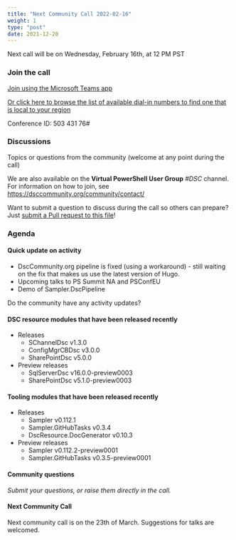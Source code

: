 ```yaml
---
title: "Next Community Call 2022-02-16"
weight: 1
type: "post"
date: 2021-12-20
---
```


Next call will be on Wednesday, February 16th, at 12 PM PST

### Join the call

[Join using the Microsoft Teams app](https://teams.microsoft.com/l/meetup-join/19%3ameeting_OTc2YThjZGQtNWE4Yi00NDQyLTk5NTktYWIwYjdhMGZjNDRl%40thread.v2/0?context=%7b%22Tid%22%3a%2272f988bf-86f1-41af-91ab-2d7cd011db47%22%2c%22Oid%22%3a%222fd83437-7fe6-4ee4-a109-828a19cb7bff%22%7d)

[Or click here to browse the list of available dial-in numbers to find one that is local to your region](https://dialin.teams.microsoft.com/8551f4c1-bea3-441a-8738-69aa517a91c5?id=50343176)

Conference ID:
503 431 76#

### Discussions

Topics or questions from the community (welcome at any point during the call)

We are also available on the **Virtual PowerShell User Group** _#DSC_ channel.
For information on how to join, see https://dsccommunity.org/community/contact/

Want to submit a question to discuss during the call so others can prepare?
Just [submit a Pull request to this file](https://github.com/dsccommunity/dsccommunity.org/edit/master/content/community_calls/next_call.en.md)!

### Agenda

#### Quick update on activity

- DscCommunity.org pipeline is fixed (using a workaround) - still waiting
  on the fix that makes us use the latest version of Hugo.
- Upcoming talks to PS Summit NA and PSConfEU
- Demo of Sampler.DscPipeline

Do the community have any activity updates?

#### DSC resource modules that have been released recently

- Releases
  - SChannelDsc v1.3.0
  - ConfigMgrCBDsc v3.0.0
  - SharePointDsc v5.0.0
- Preview releases
  - SqlServerDsc v16.0.0-preview0003
  - SharePointDsc v5.1.0-preview0003

#### Tooling modules that have been released recently

- Releases
  - Sampler v0.112.1
  - Sampler.GitHubTasks v0.3.4
  - DscResource.DocGenerator v0.10.3
- Preview releases
  - Sampler v0.112.2-preview0001
  - Sampler.GitHubTasks v0.3.5-preview0001

#### Community questions

_Submit your questions, or raise them directly in the call._

#### Next Community Call

Next community call is on the 23th of March.
Suggestions for talks are welcomed.

